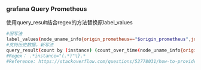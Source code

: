 
### grafana Query Prometheus

使用query_result结合regex的方法替换原label_values

```bash
#旧写法
label_values(node_uname_info{origin_prometheus=~"$origin_prometheus",job=~"$job",nodename=~"$hostname"},instance)
#支持历史数据，新写法
query_result(count by (instance) (count_over_time(node_uname_info{origin_prometheus=~"$origin_prometheus",job=~"$job",nodename=~"$hostname"}[$__range])))
#Regex： .*instance="(.*)"\}.*
#Reference: https://stackoverflow.com/questions/52778031/how-to-provide-label-values-in-grafana-variables-with-time-range-for-prometheus
```
